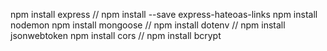 npm install express
// npm install --save express-hateoas-links
npm install nodemon 
npm install mongoose
// npm install dotenv
// npm install jsonwebtoken
npm install cors
// npm install bcrypt
